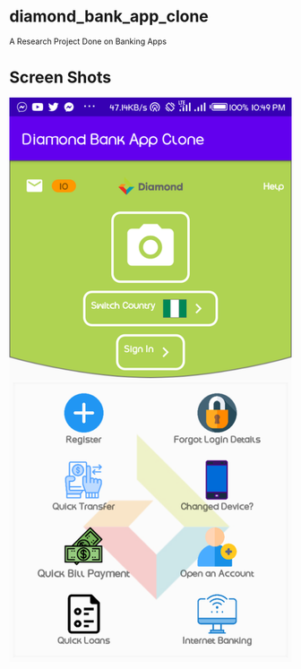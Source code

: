 # diamond_bank_app_clone
A Research Project Done on Banking Apps

# Screen Shots
![](images/screenshot.png)
